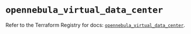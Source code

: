 # `opennebula_virtual_data_center`

Refer to the Terraform Registry for docs: [`opennebula_virtual_data_center`](https://registry.terraform.io/providers/opennebula/opennebula/1.5.0/docs/resources/virtual_data_center).
